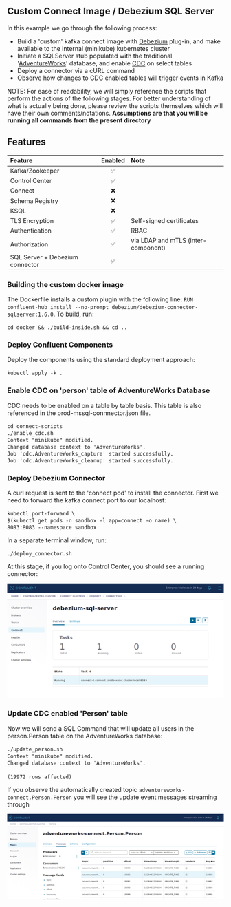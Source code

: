 ## Custom Connect Image / Debezium SQL Server
In this example we go through the following process:

* Build a 'custom' kafka connect image with [Debezium](https://debezium.io/) plug-in, and make available to the internal (minikube) kubernetes cluster
* Initiate a SQLServer stub populated with the traditional '[AdventureWorks](https://docs.microsoft.com/en-us/sql/samples/adventureworks-install-configure?view=sql-server-ver15&tabs=ssms)' database, and enable [CDC](https://en.wikipedia.org/wiki/Change_data_capture) on select tables
* Deploy a connector via a cURL command
* Observe how changes to CDC enabled tables will trigger events in Kafka

NOTE: For ease of readability, we will simply reference the scripts that perform the actions of the following stages.  For better understanding of what is actually being done, please review the scripts themselves which will have their own comments/notations.  **Assumptions are that you will be running all commands from the present directory**


## Features

| Feature                         | Enabled | Note                                |
|:--------------------------------|:-------:|:------------------------------------|
| Kafka/Zookeeper                 |    ✅    |                                     |
| Control Center                  |    ✅    |                                     |
| Connect                         |    ❌    |                                     |
| Schema Registry                 |    ❌    |                                     |
| KSQL                            |    ❌    |                                     |
| TLS Encryption                  |    ✅    | Self-signed certificates            |
| Authentication                  |    ✅    | RBAC                                |
| Authorization                   |    ✅    | via LDAP and mTLS (inter-component) |
| SQL Server + Debezium connector |    ✅    |                                     |



### Building the custom docker image
The Dockerfile installs a custom plugin with the following line: `RUN confluent-hub install --no-prompt debezium/debezium-connector-sqlserver:1.6.0`.  To build, run:

```shell
cd docker && ./build-inside.sh && cd ..
```
### Deploy Confluent Components
Deploy the components using the standard deployment approach:
```shell
kubectl apply -k .
```
### Enable CDC on 'person' table of AdventureWorks Database
CDC needs to be enabled on a table by table basis.  This table is also referenced in the prod-mssql-connnector.json file. 
```shell
cd connect-scripts
./enable_cdc.sh
Context "minikube" modified.
Changed database context to 'AdventureWorks'.
Job 'cdc.AdventureWorks_capture' started successfully.
Job 'cdc.AdventureWorks_cleanup' started successfully.
```
### Deploy Debezium Connector
A curl request is sent to the 'connect pod' to install the connector.  First we need to forward the kafka connect port to our localhost:

```shell
kubectl port-forward \
$(kubectl get pods -n sandbox -l app=connect -o name) \
8083:8083 --namespace sandbox
```
In a separate terminal window, run:
```shell
./deploy_connector.sh
```

At this stage, if you log onto Control Center, you should see a running connector:

![connector](docs/connect_image.png)

### Update CDC enabled 'Person' table
Now we will send a SQL Command that will update all users in the person.Person table on the AdventureWorks database:

```shell
./update_person.sh
Context "minikube" modified.
Changed database context to 'AdventureWorks'.

(19972 rows affected)
```
If you observe the automatically created topic `adventureworks-connect.Person.Person` you will see the update event messages streaming through


![topic_update](docs/topic_update.png)